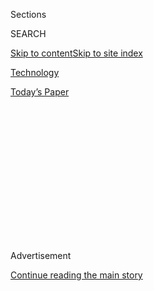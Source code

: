 <div id="app">

<div>

<div>

<div>

<div class="NYTAppHideMasthead css-1q2w90k e1suatyy0">

<div class="section css-ui9rw0 e1suatyy2">

<div class="css-eph4ug er09x8g0">

<div class="css-6n7j50">

</div>

<span class="css-1dv1kvn">Sections</span>

<div class="css-10488qs">

<span class="css-1dv1kvn">SEARCH</span>

</div>

[Skip to content](#site-content)[Skip to site
index](#site-index)

</div>

<div id="masthead-section-label" class="css-1wr3we4 eaxe0e00">

[Technology](https://www.nytimes.com/section/technology)

</div>

<div class="css-10698na e1huz5gh0">

</div>

</div>

<div id="masthead-bar-one" class="section hasLinks css-15hmgas e1csuq9d3">

<div class="css-uqyvli e1csuq9d0">

</div>

<div class="css-1uqjmks e1csuq9d1">

</div>

<div class="css-9e9ivx">

[](https://myaccount.nytimes.com/auth/login?response_type=cookie&client_id=vi)

</div>

<div class="css-1bvtpon e1csuq9d2">

[Today’s
Paper](https://www.nytimes.com/section/todayspaper)

</div>

</div>

</div>

</div>

<div data-aria-hidden="false">

<div id="site-content" data-role="main">

<div>

<div class="css-1aor85t" style="opacity:0.000000001;z-index:-1;visibility:hidden">

<div class="css-1hqnpie">

<div class="css-epjblv">

<span class="css-17xtcya">[Technology](/section/technology)</span><span class="css-x15j1o">|</span><span class="css-fwqvlz">California
Passes Sweeping Law to Protect Online
Privacy</span>

</div>

<div class="css-k008qs">

<div class="css-1iwv8en">

<span class="css-18z7m18"></span>

<div>

</div>

</div>

<span class="css-1n6z4y">https://nyti.ms/2lEdwdX</span>

<div class="css-1705lsu">

<div class="css-4xjgmj">

<div class="css-4skfbu" data-role="toolbar" data-aria-label="Social Media Share buttons, Save button, and Comments Panel with current comment count" data-testid="share-tools">

  - 
  - 
  - 
  - 
    
    <div class="css-6n7j50">
    
    </div>

  - 

</div>

</div>

</div>

</div>

</div>

</div>

<div id="NYT_TOP_BANNER_REGION" class="css-13pd83m">

</div>

<div id="top-wrapper" class="css-1sy8kpn">

<div id="top-slug" class="css-l9onyx">

Advertisement

</div>

[Continue reading the main
story](#after-top)

<div class="ad top-wrapper" style="text-align:center;height:100%;display:block;min-height:250px">

<div id="top" class="place-ad" data-position="top" data-size-key="top">

</div>

</div>

<div id="after-top">

</div>

</div>

<div id="sponsor-wrapper" class="css-1hyfx7x">

<div id="sponsor-slug" class="css-19vbshk">

Supported by

</div>

[Continue reading the main
story](#after-sponsor)

<div id="sponsor" class="ad sponsor-wrapper" style="text-align:center;height:100%;display:block">

</div>

<div id="after-sponsor">

</div>

</div>

<div class="css-1vkm6nb ehdk2mb0">

# California Passes Sweeping Law to Protect Online Privacy

</div>

<div class="css-79elbk" data-testid="photoviewer-wrapper">

<div class="css-z3e15g" data-testid="photoviewer-wrapper-hidden">

</div>

<div class="css-1a48zt4 ehw59r15" data-testid="photoviewer-children">

![<span class="css-16f3y1r e13ogyst0" data-aria-hidden="true">A new
privacy law in California, believed to be the toughest in the United
States, gives consumers new rights over their personal
data.</span><span class="css-cnj6d5 e1z0qqy90" itemprop="copyrightHolder"><span class="css-1ly73wi e1tej78p0">Credit...</span><span><span>Jason
Henry for The New York
Times</span></span></span>](https://static01.nyt.com/images/2018/06/29/business/29CAPRIVACY-dress/29CAPRIVACY-articleLarge.jpg?quality=75&auto=webp&disable=upscale)

</div>

</div>

<div class="css-xt80pu e12qa4dv0">

<div class="css-18e8msd">

<div class="css-vp77d3 epjyd6m0">

<div class="css-1baulvz">

By [<span class="css-1baulvz last-byline" itemprop="name">Daisuke
Wakabayashi</span>](https://www.nytimes.com/by/daisuke-wakabayashi)

</div>

</div>

  - June 28,
    2018

  - 
    
    <div class="css-4xjgmj">
    
    <div class="css-d8bdto" data-role="toolbar" data-aria-label="Social Media Share buttons, Save button, and Comments Panel with current comment count" data-testid="share-tools">
    
      - 
      - 
      - 
      - 
        
        <div class="css-6n7j50">
        
        </div>
    
      - 
    
    </div>
    
    </div>

</div>

</div>

<div class="section meteredContent css-1r7ky0e" name="articleBody" itemprop="articleBody">

<div class="css-1fanzo5 StoryBodyCompanionColumn">

<div class="css-53u6y8">

SAN FRANCISCO — California has passed a digital privacy law granting
consumers more control over and insight into the spread of their
personal information online, creating one of the most significant
regulations overseeing the data-collection practices of technology
companies in the United States.

The bill raced through the State Legislature without opposition on
Thursday and was signed into law by Gov. Jerry Brown, just hours before
a deadline to pull from the November ballot an initiative seeking even
tougher oversight over technology companies.

The new law grants consumers the right to know what information
companies are collecting about them, why they are collecting that data
and with whom they are sharing it. It gives consumers the right to tell
companies to delete their information as well as to not sell or share
their data. Businesses must still give consumers who opt out the same
quality of service.

It also makes it more difficult to share or sell data on children
younger than 16.

The legislation, which goes into effect in January 2020, makes it easier
for consumers to sue companies after a data breach. And it gives the
state’s attorney general more authority to fine companies that don’t
adhere to the new regulations.

</div>

</div>

<div class="css-1fanzo5 StoryBodyCompanionColumn">

<div class="css-53u6y8">

The California law is not as expansive as [Europe’s General Data
Protection Regulation, or
G.D.P.R.](https://www.nytimes.com/2018/05/06/technology/gdpr-european-privacy-law.html?action=click&module=RelatedCoverage&pgtype=Article&region=Footer),
a new set of laws restricting how tech companies collect, store and use
personal data.

But Aleecia M. McDonald, an incoming assistant professor at Carnegie
Mellon University who specializes in privacy policy, said California’s
privacy measure was one of the most comprehensive in the United States,
since most existing laws — and there are not many — do little to limit
what companies can do with consumer information.

“It’s a step forward, and it should be appreciated as a step forward
when it’s been a long time since there were any steps,” Ms. McDonald
said.

The legislation is modeled closely on the ballot initiative, which a
[real estate developer, Alastair
Mactaggart](https://www.nytimes.com/2018/05/13/business/california-data-privacy-ballot-measure.html),
spent $3 million and secured more than 600,000 signatures to get
certified. With the ballot proposal hanging over legislators’ heads, the
push for an alternative gained grudging support.

If the bill had failed to pass before the deadline, the proponents of
the ballot initiative would have taken their case straight to voters in
November, they said.

</div>

</div>

<div class="css-1fanzo5 StoryBodyCompanionColumn">

<div class="css-53u6y8">

The state’s technology and business lobbies were opposed to the measure
that was passed on Thursday, but they didn’t try to derail it because
they thought the ballot initiative was worse.

Even legislators who voted for the bill complained that they had little
choice because a ballot measure would provide less flexibility to make
changes in the future. And some privacy advocates said the bill did not
go as far as the ballot initiative in allowing individuals to sue for
not complying.

</div>

</div>

<div class="css-79elbk" data-testid="photoviewer-wrapper">

<div class="css-z3e15g" data-testid="photoviewer-wrapper-hidden">

</div>

<div class="css-1a48zt4 ehw59r15" data-testid="photoviewer-children">

![<span class="css-16f3y1r e13ogyst0" data-aria-hidden="true">Alastair
Mactaggart, center, along with allies like Rick Arney and Mary Ross,
backed a California ballot initiative on data privacy. That effort
prompted the State Legislature to pass a law instead on
Thursday.</span><span class="css-cnj6d5 e1z0qqy90" itemprop="copyrightHolder"><span class="css-1ly73wi e1tej78p0">Credit...</span><span>Jason
Henry for The New York
Times</span></span>](https://static01.nyt.com/images/2018/06/28/business/29CAPRIVACY-2/merlin_138088395_a5158ec2-025f-4f7e-9b8a-19f77805e86c-articleLarge.jpg?quality=75&auto=webp&disable=upscale)

</div>

</div>

<div class="css-1fanzo5 StoryBodyCompanionColumn">

<div class="css-53u6y8">

Mr. Mactaggart said he wanted a sensible privacy law, whether through a
ballot measure or the legislative process. He said that the Legislature
was the right place to debate such a policy, but that it had been hard
to get legislators to address privacy.

“If we didn’t have the initiative process in California, we wouldn’t be
here today,” Mr. Mactaggart said in an interview.

One of the authors of the new law, Assemblyman Ed Chau, a Democrat,
tried last year to pass a bill that would have required internet service
providers to seek permission from customers before accessing, selling or
sharing their browser activity. The bill never made it out of committee
— an example of the influence of telecommunications and technology
companies in California.

But with the ballot measure looming and a growing awareness of how
technology companies are gobbling up user information — highlighted by
revelations that the voter profiling firm Cambridge Analytica gained
access to the [personal data of millions of Facebook
users](https://www.nytimes.com/2018/04/13/technology/facebook-silicon-valley.html?action=click&module=RelatedCoverage&pgtype=Article&region=Footer)
— the legislation went from draft to law in one week.

</div>

</div>

<div class="css-1fanzo5 StoryBodyCompanionColumn">

<div class="css-53u6y8">

“This is a huge step forward to people all across the country dealing
with this very challenging issue,” State Senator Bob Hertzberg, a
Democrat and a co-author of the bill, said at a news conference after it
was signed.

The ballot initiative, which would have made it easier for private
individuals to sue companies for not adhering to its privacy
requirements, had drawn vocal opposition from industry groups that
worried about the potential liability risk.

The measure included a provision that would have required a 70 percent
majority in both houses of the Legislature to approve any changes after
it became law.

Google, Facebook, Verizon, Comcast and AT\&T each contributed $200,000
to a committee opposing the proposed ballot measure, and lobbyists had
estimated that businesses would spend $100 million to campaign against
it before the November election.

Robert Callahan, a vice president of state government affairs for the
Internet Association, an industry group that includes Google, Facebook
and Amazon, said in a statement that the new law contained many
“problematic provisions.” But the group did not try to obstruct it, he
added, because “it prevents the even worse ballot initiative from
becoming law in California.”

Mr. Callahan said the group would “work to correct the inevitable,
negative policy and compliance ramifications this last-minute deal will
create.”

Legislators said they expected to pass “cleanup bills” to make any fixes
to the law in the 18 months before it takes effect. Some privacy
advocates are worried that lobbyists for business and technology groups
will use that time to water it down.

Mr. Mactaggart said those concerns are “overblown.”

“Having gotten this right, it’ll be very hard to take it away,” he said,
noting that the ballot measure had been polling at around 80 percent
approval. “They can’t rewrite the law.”

</div>

</div>

</div>

<div>

</div>

<div>

</div>

<div>

</div>

<div>

<div id="bottom-wrapper" class="css-1ede5it">

<div id="bottom-slug" class="css-l9onyx">

Advertisement

</div>

[Continue reading the main
story](#after-bottom)

<div id="bottom" class="ad bottom-wrapper" style="text-align:center;height:100%;display:block;min-height:90px">

</div>

<div id="after-bottom">

</div>

</div>

</div>

</div>

</div>

## Site Index

<div>

</div>

## Site Information Navigation

  - [© <span>2020</span> <span>The New York Times
    Company</span>](https://help.nytimes.com/hc/en-us/articles/115014792127-Copyright-notice)

<!-- end list -->

  - [NYTCo](https://www.nytco.com/)
  - [Contact
    Us](https://help.nytimes.com/hc/en-us/articles/115015385887-Contact-Us)
  - [Work with us](https://www.nytco.com/careers/)
  - [Advertise](https://nytmediakit.com/)
  - [T Brand Studio](http://www.tbrandstudio.com/)
  - [Your Ad
    Choices](https://www.nytimes.com/privacy/cookie-policy#how-do-i-manage-trackers)
  - [Privacy](https://www.nytimes.com/privacy)
  - [Terms of
    Service](https://help.nytimes.com/hc/en-us/articles/115014893428-Terms-of-service)
  - [Terms of
    Sale](https://help.nytimes.com/hc/en-us/articles/115014893968-Terms-of-sale)
  - [Site
    Map](https://spiderbites.nytimes.com)
  - [Help](https://help.nytimes.com/hc/en-us)
  - [Subscriptions](https://www.nytimes.com/subscription?campaignId=37WXW)

</div>

</div>

</div>

</div>
